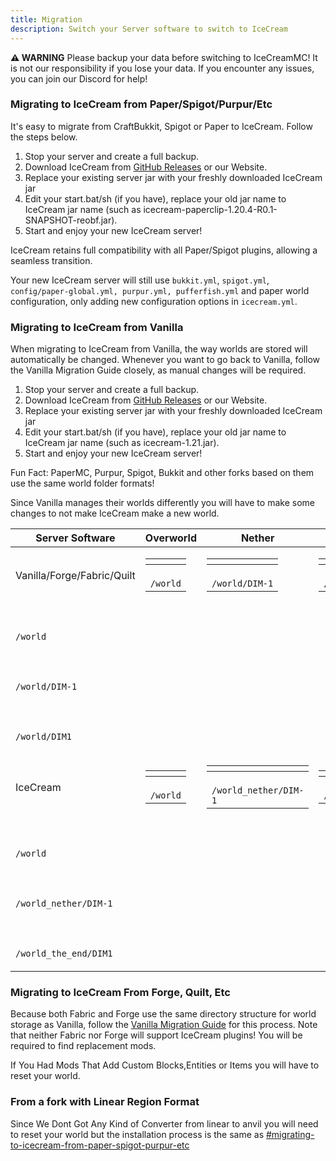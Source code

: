 ```yaml
---
title: Migration
description: Switch your Server software to switch to IceCream
---
```



**⚠️ WARNING** Please backup your data before switching to IceCreamMC! It is not our responsibility if you lose your data. If you encounter any issues, you can join our Discord for help!

### Migrating to IceCream from Paper/Spigot/Purpur/Etc

It's easy to migrate from CraftBukkit, Spigot or Paper to IceCream. Follow the steps below.

1. Stop your server and create a full backup.
2. Download IceCream from [GitHub Releases](https://www.github.com/IceCreamMC/IceCream/releases/latest) or our Website.
3. Replace your existing server jar with your freshly downloaded IceCream jar
4. Edit your start.bat/sh (if you have), replace your old jar name to IceCream jar name (such as icecream-paperclip-1.20.4-R0.1-SNAPSHOT-reobf.jar).
5. Start and enjoy your new IceCream server!

IceCream retains full compatibility with all Paper/Spigot plugins, allowing a seamless transition.

Your new IceCream server will still use `bukkit.yml`, `spigot.yml`, `config/paper-global.yml, purpur.yml, pufferfish.yml` and paper world configuration, only adding new configuration options in `icecream.yml`.

### Migrating to IceCream from Vanilla

When migrating to IceCream from Vanilla, the way worlds are stored will automatically be changed. Whenever you want to go back to Vanilla, follow the Vanilla Migration Guide closely, as manual changes will be required.

1. Stop your server and create a full backup.
2. Download IceCream from [GitHub Releases](https://www.github.com/IceCreamMC/IceCream/releases/latest) or our Website.
3. Replace your existing server jar with your freshly downloaded IceCream jar
4. Edit your start.bat/sh (if you have), replace your old jar name to IceCream jar name (such as icecream-1.21.jar).
5. Start and enjoy your new IceCream server!

Fun Fact: PaperMC, Purpur, Spigot, Bukkit and other forks based on them use the same world folder formats!

Since Vanilla manages their worlds differently you will have to make some changes to not make IceCream make a new world.

| Server Software                             | Overworld                                                                                                                   | Nether                                                                                                                                   | End                                                                                                                                      |
| ------------------------------------------- | --------------------------------------------------------------------------------------------------------------------------- | ---------------------------------------------------------------------------------------------------------------------------------------- | ---------------------------------------------------------------------------------------------------------------------------------------- |
| Vanilla/Forge/Fabric/Quilt                  | <table data-header-hidden><thead><tr><th></th></tr></thead><tbody><tr><td><br><code>/world</code></td></tr></tbody></table> | <table data-header-hidden><thead><tr><th></th></tr></thead><tbody><tr><td><br><code>/world/DIM-1</code></td></tr></tbody></table>        | <table data-header-hidden><thead><tr><th></th></tr></thead><tbody><tr><td><br><code>/world/DIM1</code></td></tr></tbody></table>         |
|                                             |                                                                                                                             |                                                                                                                                          |                                                                                                                                          |
| <p><br><code>/world</code></p>              |                                                                                                                             |                                                                                                                                          |                                                                                                                                          |
|                                             |                                                                                                                             |                                                                                                                                          |                                                                                                                                          |
| <p><br><code>/world/DIM-1</code></p>        |                                                                                                                             |                                                                                                                                          |                                                                                                                                          |
|                                             |                                                                                                                             |                                                                                                                                          |                                                                                                                                          |
| <p><br><code>/world/DIM1</code></p>         |                                                                                                                             |                                                                                                                                          |                                                                                                                                          |
| IceCream                                    | <table data-header-hidden><thead><tr><th></th></tr></thead><tbody><tr><td><br><code>/world</code></td></tr></tbody></table> | <table data-header-hidden><thead><tr><th></th></tr></thead><tbody><tr><td><br><code>/world_nether/DIM-1</code></td></tr></tbody></table> | <table data-header-hidden><thead><tr><th></th></tr></thead><tbody><tr><td><br><code>/world_the_end/DIM1</code></td></tr></tbody></table> |
|                                             |                                                                                                                             |                                                                                                                                          |                                                                                                                                          |
| <p><br><code>/world</code></p>              |                                                                                                                             |                                                                                                                                          |                                                                                                                                          |
|                                             |                                                                                                                             |                                                                                                                                          |                                                                                                                                          |
| <p><br><code>/world_nether/DIM-1</code></p> |                                                                                                                             |                                                                                                                                          |                                                                                                                                          |
|                                             |                                                                                                                             |                                                                                                                                          |                                                                                                                                          |
| <p><br><code>/world_the_end/DIM1</code></p> |                                                                                                                             |                                                                                                                                          |                                                                                                                                          |

### Migrating to IceCream From Forge, Quilt, Etc

Because both Fabric and Forge use the same directory structure for world storage as Vanilla, follow the [Vanilla Migration Guide](migrating.md#migrating-to-icecream-from-vanilla) for this process. Note that neither Fabric nor Forge will support IceCream plugins! You will be required to find replacement mods.

If You Had Mods That Add Custom Blocks,Entities or Items you will have to reset your world.

### From a fork with Linear Region Format

Since We Dont Got Any Kind of Converter from linear to anvil you will need to reset your world but the installation process is the same as [#migrating-to-icecream-from-paper-spigot-purpur-etc](migrating.md#migrating-to-icecream-from-paper-spigot-purpur-etc "mention")